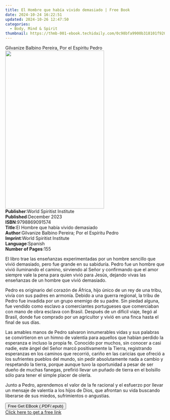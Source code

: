 ```yaml
---
title: El Hombre que había vivido demasiado | Free Book
date: 2024-10-24 16:22:51
updated: 2024-10-26 12:47:50
categories:
  - Body, Mind & Spirit
thumbnail: https://thmb-001-ebook.techidaily.com/0c98bfa9900b318101f920f5b6013eb4a3bf62fde2cca6d0b3636a2aed276009.jpg
---
```

<main id="book-container">
  <div class="flex flex-col">
    <div class="book-brief flex-1 py-6 px-4 sm:p-6 md:py-10 md:px-8">
      <!-- brief-->
      <div class="book-brief-main">
        Gilvanize Balbino Pereira, Por el Espíritu Pedro
      </div>
    </div>
    <div
      class="book-meta-info flex-1 grid gap-4 col-start-1 col-end-3 row-start-1 sm:mb-6 sm:grid-cols-4 lg:gap-6 lg:col-start-2 lg:row-end-6 lg:row-span-6 lg:mb-0"
    >
      <div
        class="book-meta-info-left place-content-center mt-4 p-4 text-sm leading-6 col-start-2 col-span-2 dark:text-slate-400"
      >
        <img
          class="w-full h-500 object-cover rounded-lg sm:h-255 sm:col-span-2 lg:col-span-full"
          src="https://img-001-ebook.techidaily.com/33526b423f9a16c98e1b9a5da5343dae1a9932c762d80fd58a3a9d877753e737.jpg"
          alt=""
          width="312"
          height="500"
        />
      </div>
      <div
        class="book-meta-info-right mt-2 col-start-1 row-start-2 col-span-3 self-center"
      >
        <!-- meta data  -->
        <div class="flex flex-col px-4 md:px-8">
          <div class="flex-1">
            <strong>Publisher</strong>:<span class="px-2"
              >World Spiritist Institute</span
            >
          </div>
          <div class="flex-1">
            <strong>Published</strong>:<span class="px-2">December 2023</span>
          </div>
          <div class="flex-1">
            <strong>ISBN</strong>:<span class="px-2">9798869091574</span>
          </div>
          <div class="flex-1">
            <strong>Title</strong>:<span class="px-2"
              >El Hombre que había vivido demasiado</span
            >
          </div>
          <div class="flex-1">
            <strong>Author</strong>:<span class="px-2"
              >Gilvanize Balbino Pereira; Por el Espíritu Pedro</span
            >
          </div>
          <div class="flex-1">
            <strong>Imprint</strong>:<span class="px-2"
              >World Spiritist Institute</span
            >
          </div>
          <div class="flex-1">
            <strong>Language</strong>:<span class="px-2">Spanish</span>
          </div>
          <div class="flex-1">
            <strong>Number of Pages</strong>:<span class="px-2">155</span>
          </div>
        </div>
      </div>
    </div>
    <div class="book-description flex-1 py-6 px-4 sm:p-6 md:py-10 md:px-8">
      <div class="book-description-main">
        <div accordion-content="" id="description">
          <p>
            El libro trae las enseñanzas experimentadas por un hombre sencillo
            que vivió demasiado, pero fue grande en su sabiduría. Pedro fue un
            hombre que vivió iluminando el camino, sirviendo al Señor y
            confirmando que el amor siempre vale la pena para quien vivió para
            Jesús, dejando vivas las enseñanzas de un hombre que vivió
            demasiado.&nbsp;
          </p>
          <p>
            Pedro es originario del corazón de África, hijo único de un rey de
            una tribu, vivía con sus padres en armonía. Debido a una guerra
            regional, la tribu de Pedro fue invadida por un grupo enemigo de su
            padre. Sin piedad alguna, fue vendido como esclavo a comerciantes
            portugueses que comerciaban con mano de obra esclava con Brasil.
            Después de un difícil viaje, llegó al Brasil, donde fue comprado por
            un agricultor y vivió en una finca hasta el final de sus días.&nbsp;
          </p>
          <p>
            Las amables manos de Pedro salvaron innumerables vidas y sus
            palabras se convirtieron en un himno de valentía para aquellos que
            habían perdido la esperanza e incluso la propia fe. Conocido por
            muchos, sin conocer a casi nadie, este ángel del Señor marcó
            positivamente la Tierra, registrando esperanzas en los caminos que
            recorrió, cariño en las caricias que ofreció a los sufrientes
            pueblos del mundo, sin pedir absolutamente nada a cambio y
            respetando la tierra, porque aunque tuvo la oportunidad a pesar de
            ser dueño de muchas fanegas, prefirió llevar un puñado de tierra en
            el bolsillo sólo para tener el simple placer de olerla.&nbsp;
          </p>
          <p>
            Junto a Pedro, aprendemos el valor de la fe racional y el esfuerzo
            por llevar un mensaje de valentía a los hijos de Dios, que afrontan
            su vida buscando liberarse de sus miedos, sufrimientos o angustias.
          </p>
        </div>
        <div class="accordion-fader"></div>
      </div>
    </div>
    <div class="book-excerpts flex-1 py-6 px-4 sm:p-6 md:py-10 md:px-8"></div>
    <div
      class="book-about-author flex-1 py-6 px-4 sm:p-6 md:py-10 md:px-8"
    ></div>
    <div class="book-free-get flex-1 py-6 px-4 sm:p-6 md:py-10 md:px-8">
      <button
        id="btn-free-get"
        class="bg-blue-500 hover:bg-blue-700 text-white font-bold py-2 px-4 rounded"
      >
        Free Get EBook (.PDF/.epub)
      </button>
      <div id="countdown-display" class="px-2 text-lg mt-2"></div>
      <a
        id="free-link"
        class="hidden bg-blue-500 hover:bg-blue-700 text-white font-bold py-2 px-4 rounded"
        href="https://www.ebooks.com/en-us/book/211253842/el-hombre-que-hab-a-vivido-demasiado/gilvanize-balbino-pereira/"
        target="_blank"
        >Click here to get a free link</a
      >
    </div>
    <script>
      let countdownTime = 0;
      let countdownInterval = null;
      document
        .getElementById('btn-free-get')
        .addEventListener('click', startCountdown);
      function startCountdown() {
        countdownTime = new Date().getTime() + 60000 * 3;
        countdownInterval = setInterval(updateCountdown, 1000);
        document.getElementById('btn-free-get').disabled = true;
        document
          .getElementById('btn-free-get')
          .classList.add('bg-gray-500', 'cursor-not-allowed');
      }
      function updateCountdown() {
        let currentTime = new Date().getTime();
        let timeLeft = countdownTime - currentTime;
        let secondsLeft = Math.floor(timeLeft / 1000);
        document.getElementById('countdown-display').innerHTML =
          `Remaining time: ${secondsLeft} seconds.`;
        if (secondsLeft <= 0) {
          clearInterval(countdownInterval);
          document.getElementById('btn-free-get').classList.add('hidden');
          document.getElementById('free-link').classList.remove('hidden');
          document.getElementById('countdown-display').innerHTML = '';
        }
      }
    </script>
  </div>
</main>
